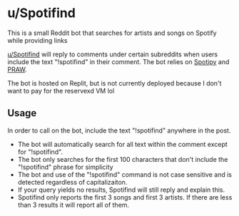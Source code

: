 # u/Spotifind
This is a small Reddit bot that searches for artists and songs on Spotify while providing links

[u/Spotifind](https://www.reddit.com/u/Spotifind) will reply to comments under certain subreddits when users include the text "!spotifind" in their comment. The bot relies on [Spotipy](https://github.com/spotipy-dev/spotipy) and [PRAW](https://github.com/praw-dev/praw).

The bot is hosted on Replit, but is not currently deployed because I don't want to pay for the reservexd VM lol

## Usage
In order to call on the bot, include the text "!spotifind" anywhere in the post.
* The bot will automatically search for all text within the comment except for "!spotifind".
* The bot only searches for the first 100 characters that don't include the "!spotifind" phrase for simplicity
* The bot and use of the "!spotifind" command is not case sensitive and is detected regardless of capitalizaiton.
* If your query yields no results, Spotifind will still reply and explain this.
* Spotifind only reports the first 3 songs and first 3 artists. If there are less than 3 results it will report all of them.
